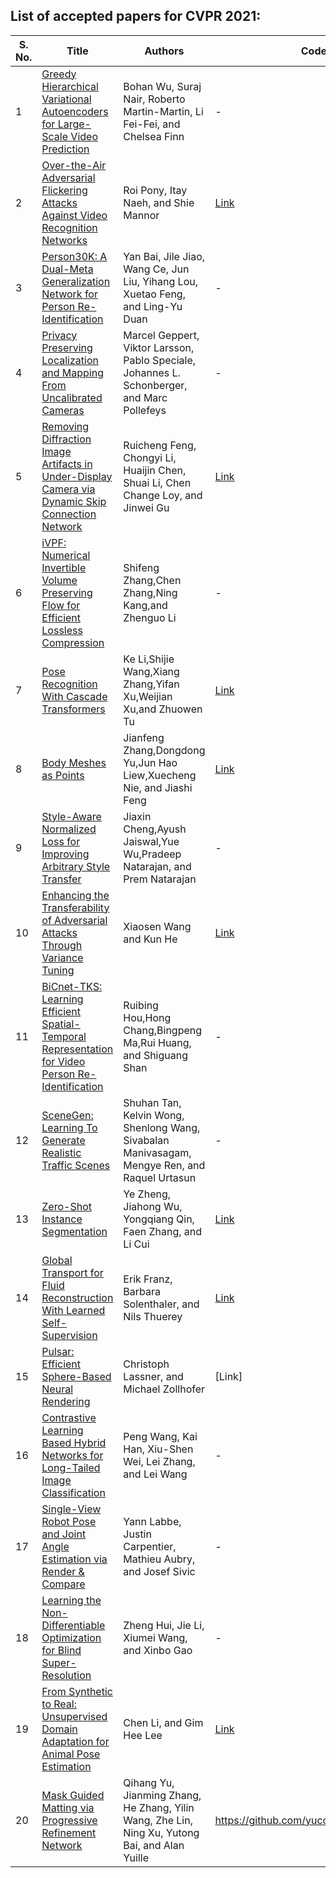 ## List of accepted papers for CVPR 2021:

|S. No.|Title|Authors|Code|
|---|-------|-----------|---|
|1|[Greedy Hierarchical Variational Autoencoders for Large-Scale Video Prediction](https://openaccess.thecvf.com/content/CVPR2021/papers/Wu_Greedy_Hierarchical_Variational_Autoencoders_for_Large-Scale_Video_Prediction_CVPR_2021_paper.pdf)|Bohan Wu, Suraj Nair, Roberto Martin-Martin, Li Fei-Fei, and Chelsea Finn</a>|-|
|2|[Over-the-Air Adversarial Flickering Attacks Against Video Recognition Networks](https://arxiv.org/pdf/2002.05123)|Roi Pony, Itay Naeh, and Shie Mannor</a>|[Link](https://github.com/anonymous-p/Flickering_Adversarial_Video)|
|3|[Person30K: A Dual-Meta Generalization Network for Person Re-Identification](https://openaccess.thecvf.com/content/CVPR2021/papers/Bai_Person30K_A_Dual-Meta_Generalization_Network_for_Person_Re-Identification_CVPR_2021_paper.pdf)|Yan Bai, Jile Jiao, Wang Ce, Jun Liu, Yihang Lou, Xuetao Feng, and Ling-Yu Duan</a>|-|
|4|[Privacy Preserving Localization and Mapping From Uncalibrated Cameras](https://openaccess.thecvf.com/content/CVPR2021/papers/Geppert_Privacy_Preserving_Localization_and_Mapping_From_Uncalibrated_Cameras_CVPR_2021_paper.pdf)|Marcel Geppert, Viktor Larsson, Pablo Speciale, Johannes L. Schonberger, and Marc Pollefeys</a>|-|
|5|[Removing Diffraction Image Artifacts in Under-Display Camera via Dynamic Skip Connection Network](https://arxiv.org/pdf/2104.09556)|Ruicheng Feng, Chongyi Li, Huaijin Chen, Shuai Li, Chen Change Loy, and Jinwei Gu</a>|[Link](https://github.com/jnjaby/DISCNet)|
|6|[iVPF: Numerical Invertible Volume Preserving Flow for Efficient Lossless Compression](https://arxiv.org/pdf/2103.16211)|Shifeng Zhang,Chen Zhang,Ning Kang,and Zhenguo Li</a>|-|
|7|[Pose Recognition With Cascade Transformers](https://arxiv.org/pdf/2104.06976)|Ke Li,Shijie Wang,Xiang Zhang,Yifan Xu,Weijian Xu,and Zhuowen Tu</a>|[Link](https://github.com/mlpc-ucsd/PRTR)|
|8|[Body Meshes as Points](http://arxiv.org/pdf/2105.02467)|Jianfeng Zhang,Dongdong Yu,Jun Hao Liew,Xuecheng Nie, and Jiashi Feng</a>|[Link](https://github.com/jfzhang95/BMP)|
|9|[Style-Aware Normalized Loss for Improving Arbitrary Style Transfer](http://arxiv.org/pdf/2104.10064)|Jiaxin Cheng,Ayush Jaiswal,Yue Wu,Pradeep Natarajan, and Prem Natarajan</a>|-|
|10|[Enhancing the Transferability of Adversarial Attacks Through Variance Tuning](http://arxiv.org/pdf/2103.15571)|Xiaosen Wang and Kun He</a>|[Link](https://github.com/JHL-HUST/VT)|
|11|[BiCnet-TKS: Learning Efficient Spatial-Temporal Representation for Video Person Re-Identification](https://openaccess.thecvf.com/content/CVPR2021/papers/Hou_BiCnet-TKS_Learning_Efficient_Spatial-Temporal_Representation_for_Video_Person_Re-Identification_CVPR_2021_paper.pdf)|Ruibing Hou,Hong Chang,Bingpeng Ma,Rui Huang, and Shiguang Shan</a>|-|
|12|[SceneGen: Learning To Generate Realistic Traffic Scenes](http://arxiv.org/pdf/2101.06541)|Shuhan Tan, Kelvin Wong, Shenlong Wang, Sivabalan Manivasagam, Mengye Ren, and Raquel Urtasun</a>|-|
|13|[Zero-Shot Instance Segmentation](https://arxiv.org/pdf/2104.06601)|Ye Zheng, Jiahong Wu, Yongqiang Qin, Faen Zhang, and Li Cui</a>|[Link](https://github.com/zhengye1995/Zero-shot-Instance-Segmentation)|
|14|[Global Transport for Fluid Reconstruction With Learned Self-Supervision](https://arxiv.org/pdf/2104.06031)|Erik Franz, Barbara Solenthaler, and Nils Thuerey</a>|[Link](https://github.com/tum-pbs/Global-Flow-Transport)|
|15|[Pulsar: Efficient Sphere-Based Neural Rendering](https://arxiv.org/pdf/2004.07484)|Christoph Lassner, and Michael Zollhofer</a>|[Link]|https://github.com/facebookresearch/pytorch3d|
|16|[Contrastive Learning Based Hybrid Networks for Long-Tailed Image Classification](https://arxiv.org/pdf/2103.14267)|Peng Wang, Kai Han, Xiu-Shen Wei, Lei Zhang, and Lei Wang</a>|-|
|17|[Single-View Robot Pose and Joint Angle Estimation via Render &amp; Compare](https://arxiv.org/pdf/2104.09359)|Yann Labbe, Justin Carpentier, Mathieu Aubry, and Josef Sivic</a>|-|
|18|[Learning the Non-Differentiable Optimization for Blind Super-Resolution](https://openaccess.thecvf.com/content/CVPR2021/papers/Hui_Learning_the_Non-Differentiable_Optimization_for_Blind_Super-Resolution_CVPR_2021_paper.pdf)|Zheng Hui, Jie Li, Xiumei Wang, and Xinbo Gao</a>|-|
|19|[From Synthetic to Real: Unsupervised Domain Adaptation for Animal Pose Estimation](https://arxiv.org/pdf/2103.14843)|Chen Li, and Gim Hee Lee</a>|[Link](https://github.com/chaneyddtt/UDA-Animal-Pose)|
|20|[Mask Guided Matting via Progressive Refinement Network](https://arxiv.org/pdf/2012.06722)|Qihang Yu, Jianming Zhang, He Zhang, Yilin Wang, Zhe Lin, Ning Xu, Yutong Bai, and Alan Yuille</a>|https://github.com/yucornetto/MGMatting|
